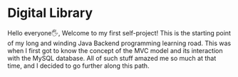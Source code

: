 # Digital Library

Hello everyone🖐️,
Welcome to my first self-project! This is the starting point of my long and winding Java Backend programming learning road. 
This was when I first got to know the concept of the MVC model and its interaction with the MySQL database. 
All of such stuff amazed me so much at that time, and I decided to go further along this path.
